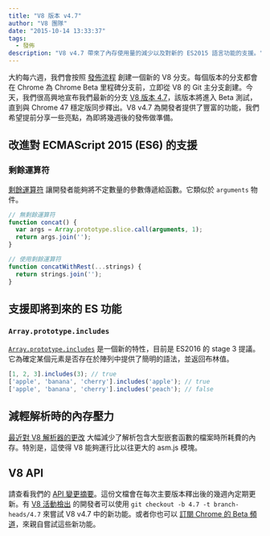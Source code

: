 ```yaml
---
title: "V8 版本 v4.7"
author: "V8 團隊"
date: "2015-10-14 13:33:37"
tags: 
  - 發佈
description: "V8 v4.7 帶來了內存使用量的減少以及對新的 ES2015 語言功能的支援。"
---
```

大約每六週，我們會按照 [發佈流程](https://v8.dev/docs/release-process) 創建一個新的 V8 分支。每個版本的分支都會在 Chrome 為 Chrome Beta 里程碑分支前，立即從 V8 的 Git 主分支創建。今天，我們很高興地宣布我們最新的分支 [V8 版本 4.7](https://chromium.googlesource.com/v8/v8.git/+log/branch-heads/4.7)，該版本將進入 Beta 測試，直到與 Chrome 47 穩定版同步釋出。V8 v4.7 為開發者提供了豐富的功能，我們希望提前分享一些亮點，為即將幾週後的發佈做準備。

<!--truncate-->
## 改進對 ECMAScript 2015 (ES6) 的支援

### 剩餘運算符

[剩餘運算符](https://developer.mozilla.org/en/docs/Web/JavaScript/Reference/Functions/rest_parameters) 讓開發者能夠將不定數量的參數傳遞給函數。它類似於 `arguments` 物件。

```js
// 無剩餘運算符
function concat() {
  var args = Array.prototype.slice.call(arguments, 1);
  return args.join('');
}

// 使用剩餘運算符
function concatWithRest(...strings) {
  return strings.join('');
}
```

## 支援即將到來的 ES 功能

### `Array.prototype.includes`

[`Array.prototype.includes`](https://developer.mozilla.org/en-US/docs/Web/JavaScript/Reference/Global_Objects/Array/includes) 是一個新的特性，目前是 ES2016 的 stage 3 提議。它為確定某個元素是否存在於陣列中提供了簡明的語法，並返回布林值。

```js
[1, 2, 3].includes(3); // true
['apple', 'banana', 'cherry'].includes('apple'); // true
['apple', 'banana', 'cherry'].includes('peach'); // false
```

## 減輕解析時的內存壓力

[最近對 V8 解析器的更改](https://code.google.com/p/v8/issues/detail?id=4392) 大幅減少了解析包含大型嵌套函數的檔案時所耗費的內存。特別是，這使得 V8 能夠運行比以往更大的 asm.js 模塊。

## V8 API

請查看我們的 [API 變更摘要](https://docs.google.com/document/d/1g8JFi8T_oAE_7uAri7Njtig7fKaPDfotU6huOa1alds/edit)。這份文檔會在每次主要版本釋出後的幾週內定期更新。有 [V8 活動檢出](https://v8.dev/docs/source-code#using-git) 的開發者可以使用 `git checkout -b 4.7 -t branch-heads/4.7` 來嘗試 V8 v4.7 中的新功能。或者你也可以 [訂閱 Chrome 的 Beta 頻道](https://www.google.com/chrome/browser/beta.html)，來親自嘗試這些新功能。
